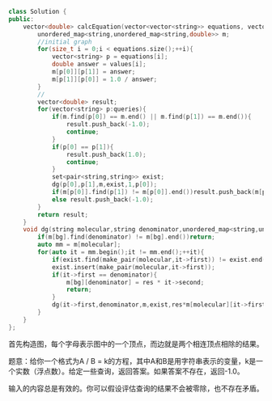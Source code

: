 ```cpp
class Solution {
public:
    vector<double> calcEquation(vector<vector<string>> equations, vector<double>& values, vector<vector<string>> queries) {
        unordered_map<string,unordered_map<string,double>> m;
        //initial graph
        for(size_t i = 0;i < equations.size();++i){
            vector<string> p = equations[i];
            double answer = values[i];
            m[p[0]][p[1]] = answer;
            m[p[1]][p[0]] = 1.0 / answer;
        }
        //
        vector<double> result;
        for(vector<string> p:queries){
            if(m.find(p[0]) == m.end() || m.find(p[1]) == m.end()){
                result.push_back(-1.0);
                continue;
            }
            if(p[0] == p[1]){
                result.push_back(1.0);
                continue;
            }
            set<pair<string,string>> exist;
            dg(p[0],p[1],m,exist,1,p[0]);
            if(m[p[0]].find(p[1]) != m[p[0]].end())result.push_back(m[p[0]][p[1]]);
            else result.push_back(-1.0);
        }
        return result;
    }
    void dg(string molecular,string denominator,unordered_map<string,unordered_map<string,double>>& m,set<pair<string,string>>& exist,double res,string bg){
        if(m[bg].find(denominator) != m[bg].end())return;
        auto mm = m[molecular];
        for(auto it = mm.begin();it != mm.end();++it){
            if(exist.find(make_pair(molecular,it->first)) != exist.end() || exist.find(make_pair(it->first,molecular)) != exist.end())continue;
            exist.insert(make_pair(molecular,it->first));
            if(it->first == denominator){
                m[bg][denominator] = res * it->second;
                return;
            }
            dg(it->first,denominator,m,exist,res*m[molecular][it->first],bg);
        }
    }
};

```
<pre>
首先构造图，每个字母表示图中的一个顶点，而边就是两个相连顶点相除的结果。如果要求两个不相邻顶点相除的结果，那么得先在他们中间找到一条连通路径，否则这两个字母之间不能通过和其他字母之间的关系得到相除结果。我们首先从分子顶点入手，根据DFS思想去找分母顶点是否和它是连通的。注意在查找过程中可能会出现a的相邻元素b又重新找了a，所以我们用一个set集合来存放已经走过的边。
</pre>
题意：给你一个格式为A / B = k的方程，其中A和B是用字符串表示的变量，k是一个实数（浮点数）。给定一些查询，返回答案。如果答案不存在，返回-1.0。

输入的内容总是有效的。你可以假设评估查询的结果不会被零除，也不存在矛盾。